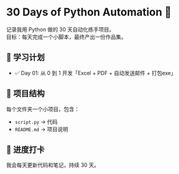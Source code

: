 # 30 Days of Python Automation 🚀

记录我用 Python 做的 30 天自动化练手项目。  
目标：每天完成一个小脚本，最终产出一份作品集。

## 📅 学习计划
- ✅ Day 01: 从 0 到 1 开发「Excel + PDF + 自动发送邮件 + 打包exe」

## 📂 项目结构
每个文件夹一个小项目，包含：
- `script.py` → 代码
- `README.md` → 项目说明

## 🔗 进度打卡
我会每天更新代码和笔记，持续 30 天。